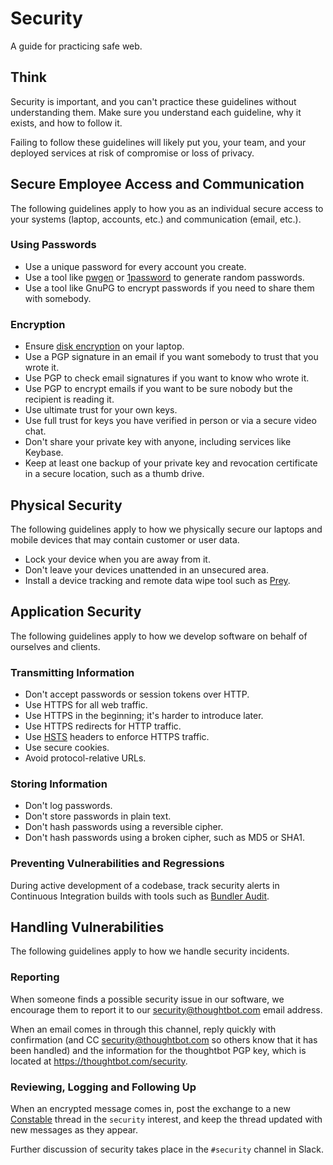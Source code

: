 # Security

A guide for practicing safe web.

## Think

Security is important, and you can't practice these guidelines without
understanding them. Make sure you understand each guideline, why it exists, and
how to follow it.

Failing to follow these guidelines will likely put you, your team, and your
deployed services at risk of compromise or loss of privacy.

## Secure Employee Access and Communication

The following guidelines apply to how you as an individual
secure access to your systems (laptop, accounts, etc.)
and communication (email, etc.).

### Using Passwords

* Use a unique password for every account you create.
* Use a tool like [pwgen](https://github.com/jbernard/pwgen) or
  [1password](https://1password.com) to generate random passwords.
* Use a tool like GnuPG to encrypt passwords if you need to share them with
  somebody.

### Encryption

* Ensure [disk encryption][disk] on your laptop.
* Use a PGP signature in an email if you want somebody to trust that you wrote
  it.
* Use PGP to check email signatures if you want to know who wrote it.
* Use PGP to encrypt emails if you want to be sure nobody but the recipient is
  reading it.
* Use ultimate trust for your own keys.
* Use full trust for keys you have verified in person or via a secure video
  chat.
* Don't share your private key with anyone, including services like Keybase.
* Keep at least one backup of your private key and revocation certificate in a
  secure location, such as a thumb drive.

[disk]: https://theintercept.com/2015/04/27/encrypting-laptop-like-mean/

## Physical Security

The following guidelines apply to how we physically secure
our laptops and mobile devices that may contain customer or user data.

* Lock your device when you are away from it.
* Don't leave your devices unattended in an unsecured area.
* Install a device tracking and remote data wipe tool such as [Prey].

[Prey]: https://www.preyproject.com/

## Application Security

The following guidelines apply to how we develop
software on behalf of ourselves and clients.

### Transmitting Information

* Don't accept passwords or session tokens over HTTP.
* Use HTTPS for all web traffic.
* Use HTTPS in the beginning; it's harder to introduce later.
* Use HTTPS redirects for HTTP traffic.
* Use [HSTS](http://tools.ietf.org/html/rfc6797) headers to enforce HTTPS
  traffic.
* Use secure cookies.
* Avoid protocol-relative URLs.

### Storing Information

* Don't log passwords.
* Don't store passwords in plain text.
* Don't hash passwords using a reversible cipher.
* Don't hash passwords using a broken cipher, such as MD5 or SHA1.

### Preventing Vulnerabilities and Regressions

During active development of a codebase,
track security alerts in Continuous Integration builds
with tools such as [Bundler Audit].

[Bundler Audit]: https://robots.thoughtbot.com/handling-security-issues-in-open-source-projects#one-thing-end-users-can-do

## Handling Vulnerabilities

The following guidelines apply to how we handle security incidents.

### Reporting

When someone finds a possible security issue in our software,
we encourage them to report it to our <security@thoughtbot.com> email address.

When an email comes in through this channel,
reply quickly with confirmation
(and CC <security@thoughtbot.com> so others know that it has been handled)
and the information for the thoughtbot PGP key,
which is located at <https://thoughtbot.com/security>.

### Reviewing, Logging and Following Up

When an encrypted message comes in,
post the exchange to a new [Constable] thread in the `security` interest,
and keep the thread updated with new messages as they appear.

[Constable]: https://constable.io

Further discussion of security takes place in the `#security` channel in Slack.
